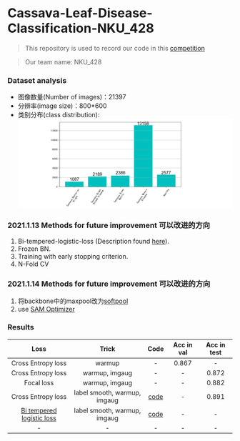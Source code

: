 # Cassava-Leaf-Disease-Classification-NKU_428
>This repository is used to record our code in this [competition](https://www.kaggle.com/c/cassava-leaf-disease-classification/overview)

> Our team name: NKU_428

### Dataset analysis
* 图像数量(Number of images)：21397
* 分辨率(image size)：800*600
* 类别分布(class distribution):
![dataset](https://github.com/nku-shengzheliu/Cassava-Leaf-Disease-Classification/blob/master/dataset.PNG)

### 2021.1.13 Methods for future improvement 可以改进的方向 
1. Bi-tempered-logistic-loss (Description found [here](https://ai.googleblog.com/2019/08/bi-tempered-logistic-loss-for-training.html)).
2. Frozen BN.
3. Training with early stopping criterion.
4. N-Fold CV

### 2021.1.14 Methods for future improvement 可以改进的方向 
1. 将backbone中的maxpool改为[softpool](https://github.com/alexandrosstergiou/SoftPool)
2. use [SAM Optimizer](https://github.com/davda54/sam)

### Results
| Loss | Trick | Code | Acc in val | Acc in test|
| :------: | :------: | :------: | :------: | :------: |
| Cross Entropy loss | warmup | - | 0.867 | - |
| Cross Entropy loss | warmup, imgaug | - | - | 0.872 |
| Focal loss | warmup, imgaug | - | - | 0.882 |
| Cross Entropy loss |label smooth, warmup, imgaug |[code](https://github.com/nku-shengzheliu/Cassava-Leaf-Disease-Classification/blob/master/train.py) | - | 0.891 |
| [Bi tempered logistic loss](https://ai.googleblog.com/2019/08/bi-tempered-logistic-loss-for-training.html)  |label smooth, warmup, imgaug| [code](https://github.com/nku-shengzheliu/Cassava-Leaf-Disease-Classification/blob/master/train_bi_temp_loss.py) | - |-|
| - | - | - | - | - |